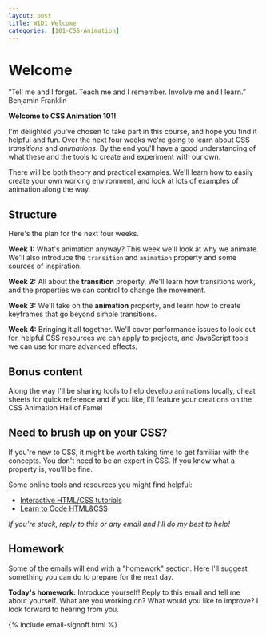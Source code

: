 ```yaml
---
layout: post
title: W1D1 Welcome
categories: [101-CSS-Animation]
---
```


# Welcome

<div class="quote callout">
  “Tell me and I forget. Teach me and I remember. Involve me and I learn.” 
  <span>Benjamin Franklin</span>
</div>

**Welcome to CSS Animation 101!**

I'm delighted you've chosen to take part in this course, and hope you find it helpful and fun. Over the next four weeks we're going to learn about CSS *transitions* and *animations*. By the end you'll have a good understanding of what these and the tools to create and experiment with our own.

There will be both theory and practical examples. We'll learn how to easily create your own working environment, and look at lots of examples of animation along the way.

## Structure

Here's the plan for the next four weeks.

**Week 1:** What's animation anyway? This week we'll look at why we animate. We'll also introduce the `transition` and `animation` property and some sources of inspiration.

**Week 2:** All about the **transition** property. We'll learn how transitions work, and the properties we can control to change the movement.

**Week 3:** We'll take on the **animation** property, and learn how to create keyframes that go beyond simple transitions.

**Week 4:** Bringing it all together. We'll cover performance issues to look out for, helpful CSS resources we can apply to projects, and JavaScript tools we can use for more advanced effects.

## Bonus content

Along the way I'll be sharing tools to help develop animations locally, cheat sheets for quick reference and if you like, I'll feature your creations on the CSS Animation Hall of Fame!

## Need to brush up on your CSS?

If you're new to CSS, it might be worth taking time to get familiar with the concepts. You don't need to be an expert in CSS. If you know what a property is, you'll be fine.

Some online tools and resources you might find helpful:

* [Interactive HTML/CSS tutorials](http://www.codeavengers.com) 
* [Learn to Code HTML&CSS](http://learn.shayhowe.com/html-css/)

*If you're stuck, reply to this or any email and I'll do my best to help!*

<div class="callout">
  <h2>Homework</h2>
  <p>Some of the emails will end with a "homework" section. Here I'll suggest something you can do to prepare for the next day.</p>
  <p><strong>Today's homework:</strong> Introduce yourself! Reply to this email and tell me about yourself. What are you working on? What would you like to improve? I look forward to hearing from you.</p>
</div>

{% include email-signoff.html %}
